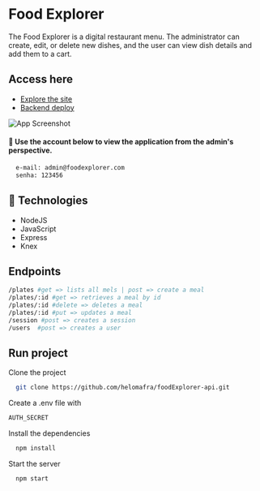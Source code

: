 
# Food Explorer

The Food Explorer is a digital restaurant menu. The administrator can create, edit, or delete new dishes, and the user can view dish details and add them to a cart.

## Access here

- [Explore the site](https://myfoodexplorer.vercel.app)
- [Backend deploy](https://foodexplorer-api-9wdp.onrender.com)
  

![App Screenshot](https://i.imgur.com/GWE175c.png)


#### 🔑 Use the account below to view the application from the admin's perspective.

```bash
  e-mail: admin@foodexplorer.com
  senha: 123456
```


## 🚀 Technologies

- NodeJS
- JavaScript
- Express
- Knex


## Endpoints

```bash
/plates #get => lists all mels | post => create a meal
/plates/:id #get => retrieves a meal by id
/plates/:id #delete => deletes a meal
/plates/:id #put => updates a meal
/session #post => creates a session
/users  #post => creates a user
```

## Run project

Clone the project

```bash
  git clone https://github.com/helomafra/foodExplorer-api.git
```


Create a .env file with

```bash
AUTH_SECRET
```

Install the dependencies

```bash
  npm install
```

Start the server

```bash
  npm start
```





